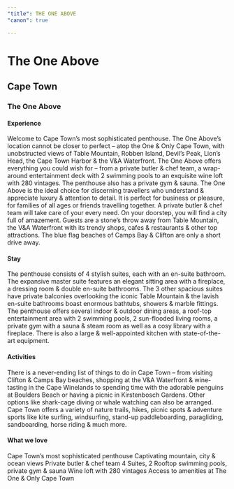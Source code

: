 ```yaml
---
"title": THE ONE ABOVE
"canon": true

---
```


# The One Above
## Cape Town
### The One Above

#### Experience
Welcome to Cape Town’s most sophisticated penthouse.  The One Above’s location cannot be closer to perfect – atop the One &amp; Only Cape Town, with unobstructed views of Table Mountain, Robben Island, Devil’s Peak, Lion’s Head, the Cape Town Harbor &amp; the V&amp;A Waterfront.
The One Above offers everything you could wish for – from a private butler &amp; chef team, a wrap-around entertainment deck with 2 swimming pools to an exquisite wine loft with 280 vintages.  The penthouse also has a private gym &amp; sauna.
The One Above is the ideal choice for discerning travellers who understand &amp; appreciate luxury &amp; attention to detail.  It is perfect for business or pleasure, for families of all ages or friends travelling together.  A private butler &amp; chef team will take care of your every need.
On your doorstep, you will find a city full of amazement.  Guests are a stone’s throw away from Table Mountain, the V&amp;A Waterfront with its trendy shops, cafes &amp; restaurants &amp; other top attractions.  The blue flag beaches of Camps Bay &amp; Clifton are only a short drive away.

#### Stay
The penthouse consists of 4 stylish suites, each with an en-suite bathroom.  The expansive master suite features an elegant sitting area with a fireplace, a dressing room &amp; double en-suite bathrooms.  The 3 other spacious suites have private balconies overlooking the iconic Table Mountain &amp; the lavish en-suite bathrooms boast enormous bathtubs, showers &amp; marble fittings.
The penthouse offers several indoor &amp; outdoor dining areas, a roof-top entertainment area with 2 swimming pools, 2 sun-flooded living rooms, a private gym with a sauna &amp; steam room as well as a cosy library with a fireplace.  There is also a large &amp; well-appointed kitchen with state-of-the-art equipment.

#### Activities
There is a never-ending list of things to do in Cape Town – from visiting Clifton &amp; Camps Bay beaches, shopping at the V&amp;A Waterfront &amp; wine-tasting in the Cape Winelands to spending time with the adorable penguins at Boulders Beach or having a picnic in Kirstenbosch Gardens.
Other options like shark-cage diving or whale watching can also be arranged.  Cape Town offers a variety of nature trails, hikes, picnic spots &amp; adventure sports like kite surfing, windsurfing, stand-up paddleboarding, paragliding, sandboarding, horse riding &amp; much more.


#### What we love
Cape Town’s most sophisticated penthouse
Captivating mountain, city &amp; ocean views
Private butler &amp; chef team
4 Suites, 2 Rooftop swimming pools, private gym &amp; sauna
Wine loft with 280 vintages
Access to amenities at The One &amp; Only Cape Town